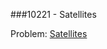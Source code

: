 ###10221 - Satellites

Problem: [Satellites](http://uva.onlinejudge.org/index.php?option=onlinejudge&page=show_problem&problem=1162)